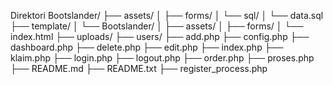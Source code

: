 Direktori
Bootslander/
├── assets/
│   ├── forms/
│   └── sql/
│       └── data.sql
├── template/
│   └── Bootslander/
│       ├── assets/
│       ├── forms/
│       └── index.html
├── uploads/
├── users/
├── add.php
├── config.php
├── dashboard.php
├── delete.php
├── edit.php
├── index.php
├── klaim.php
├── login.php
├── logout.php
├── order.php
├── proses.php
├── README.md
├── README.txt
├── register_process.php
